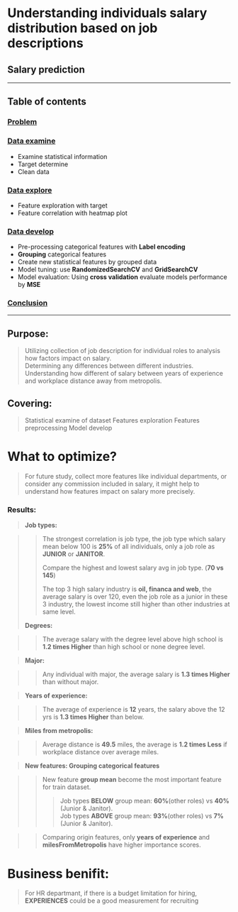 # Understanding individuals salary distribution based on job descriptions
## Salary prediction


-----------------------------------------------------------------------------------------------------------------------------------------



## Table of contents

### [Problem](#purpose)

### [Data examine](#file:///C:/Users/EllenChen/Desktop/git%20hub/salary-project/examine/data%20statistical%20examine.html)
* Examine statistical information
* Target determine
* Clean data

### [Data explore](https://github.com/yayuchen/salary-project/blob/main/explore/data%20exploration.ipynb)
* Feature exploration with target
* Feature correlation with heatmap plot

### [Data develop](https://github.com/yayuchen/salary-project/blob/main/develop/data%20develop.ipynb)
* Pre-processing categorical features with **Label encoding**
* **Grouping** categorical features
* Create new statistical features by grouped data
* Model tuning: use **RandomizedSearchCV** and **GridSearchCV**
* Model evaluation: Using **cross validation** evaluate models performance by **MSE**

### [Conclusion](#results)



-----------------------------------------------------------------------------------------------------------------------------------------



## Purpose:

> Utilizing collection of job description for individual roles to analysis how factors impact on salary.                                  
> Determining any differences between different industries.                                                                                
> Understanding how different of salary between years of experience and workplace distance away from metropolis.
> 
## Covering:

> Statistical examine of dataset
> Features exploration 
> Features preprocessing
> Model develop
> 


# What to optimize?

> For future study, collect more features like individual departments, or consider any commission included in salary, it might help to understand how features impact on salary more precisely.
> 

### Results:

> **Job types:**

>> The strongest correlation is job type, the job type which salary mean below 100 is **25%** of all individuals, only a job role as **JUNIOR** or **JANITOR**.
>> 
>> Compare the highest and lowest salary avg in job type. (**70 vs 145**)
>> 
>> The top 3 high salary industry is **oil, financa and web**, the average salary is over 120, even the job role as a junior in these 3 industry, the lowest income still higher than other industries at same level.
>
> **Degrees:**

>> The average salary with the degree level above high school is **1.2 times Higher** than high school or none degree level.

> **Major:**

>> Any individual with major, the average salary is **1.3 times Higher** than without major.

> **Years of experience:**

>> The average of experience is **12** years, the salary above the 12 yrs is **1.3 times Higher** than below.

> **Miles from metropolis:**

>> Average distance is **49.5** miles, the average is **1.2 times Less** if workplace distance over average miles.

> **New features: Grouping categorical features**

>> New feature **group mean** become the most important feature for train dataset.
>>>Job types **BELOW** group mean: **60%**(other roles) vs **40%**(Junior & Janitor).                                                     
>>>Job types **ABOVE** group mean: **93%**(other roles) vs **7%**(Junior & Janitor).

>> Comparing origin features, only **years of experience** and **milesFromMetropolis** have higher importance scores.
>> 

# Business benifit:

> For HR departmant, if there is a budget limitation for hiring, **EXPERIENCES** could be a good measurement for recruiting

